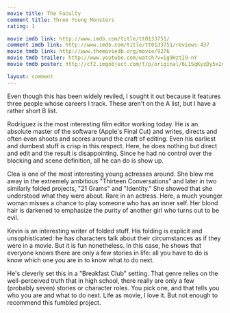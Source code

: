 ```yaml
---
movie title: The Faculty
comment title: Three Young Monsters
rating: 1

movie imdb link: http://www.imdb.com/title/tt0133751/
comment imdb link: http://www.imdb.com/title/tt0133751/reviews-437
movie tmdb link: http://www.themoviedb.org/movie/9276
movie tmdb trailer: http://www.youtube.com/watch?v=ig9HztI9-nY
movie tmdb poster: http://cf2.imgobject.com/t/p/original/6L1SgKyzDy5x2oEskUyfMcdVed2.jpg

layout: comment
---
```


Even though this has been widely reviled, I sought it out because it features three people whose careers I track. These aren't on the A list, but I have a rather short B list.

Rodriguez is the most interesting film editor working today. He is an absolute master of the software (Apple's Final Cut) and writes, directs and often even shoots and scores around the craft of editing. Even his earliest and dumbest stuff is crisp in this respect. Here, he does nothing but direct and edit and the result is disappointing. Since he had no control over the blocking and scene definition, all he can do is show up.

Clea is one of the most interesting young actresses around. She blew me away in the extremely ambitious "Thirteen Conversations" and later in two similarly folded projects, "21 Grams" and "Identity." She showed that she understood what they were about. Rare in an actress. Here, a much younger woman misses a chance to play someone who has an inner self. Her blond hair is darkened to emphasize the purity of another girl who turns out to be evil.

Kevin is an interesting writer of folded stuff. His folding is explicit and unsophisticated: he has characters talk about their circumstances as if they were in a movie. But it is fun nonetheless. In this case, he shows that everyone knows there are only a few stories in life: all you have to do is know which one you are in to know what to do next.

He's cleverly set this in a "Breakfast Club" setting. That genre relies on the well-perceived truth that in high school, there really are only a few (probably seven) stories or character roles. You pick one, and that tells you who you are and what to do next. Life as movie, I love it. But not enough to recommend this fumbled project.